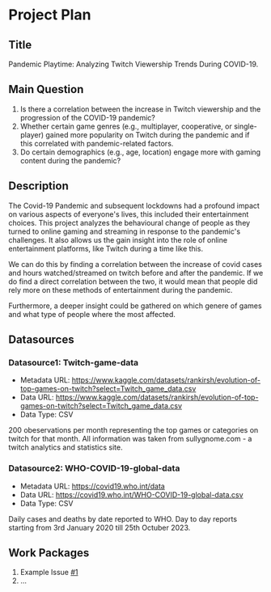 # Project Plan

## Title
<!-- Give your project a short title. -->
Pandemic Playtime: Analyzing Twitch Viewership Trends During COVID-19.

## Main Question

<!-- Think about one main question you want to answer based on the data. -->
1. Is there a correlation between the increase in Twitch viewership and the progression of the COVID-19 pandemic?
2. Whether certain game genres (e.g., multiplayer, cooperative, or single-player) gained more popularity on Twitch during the pandemic and if this correlated with pandemic-related factors.
3. Do certain demographics (e.g., age, location) engage more with gaming content during the pandemic?

## Description

<!-- Describe your data science project in max. 200 words. Consider writing about why and how you attempt it. -->
The Covid-19 Pandemic and subsequent lockdowns had a profound impact on various aspects of everyone's lives, this included their entertainment choices. This project analyzes the behavioural change of people as they turned to online gaming and streaming in response to the pandemic's challenges. It also allows us the gain insight into the role of online entertainment platforms, like Twitch during a time like this.

We can do this by finding a correlation between the increase of covid cases and hours watched/streamed on twitch before and after the pandemic. If we do find a direct correlation between the two, it would mean that people did rely more on these methods of entertainment during the pandemic.

Furthermore, a deeper insight could be gathered on which genere of games and what type of people where the most affected.  

## Datasources

<!-- Describe each datasources you plan to use in a section. Use the prefic "DatasourceX" where X is the id of the datasource. -->

### Datasource1: Twitch-game-data
* Metadata URL: https://www.kaggle.com/datasets/rankirsh/evolution-of-top-games-on-twitch?select=Twitch_game_data.csv
* Data URL: https://www.kaggle.com/datasets/rankirsh/evolution-of-top-games-on-twitch?select=Twitch_game_data.csv
* Data Type: CSV

200 obeservations per month representing the top games or categories on twitch for that month. 
All information was taken from sullygnome.com - a twitch analytics and statistics site.

### Datasource2: WHO-COVID-19-global-data
* Metadata URL: https://covid19.who.int/data
* Data URL: https://covid19.who.int/WHO-COVID-19-global-data.csv
* Data Type: CSV

Daily cases and deaths by date reported to WHO. 
Day to day reports starting from 3rd January 2020 till 25th Octuber 2023.

## Work Packages

<!-- List of work packages ordered sequentially, each pointing to an issue with more details. -->

1. Example Issue [#1][i1]
2. ...

[i1]: https://github.com/jvalue/made-template/issues/1
